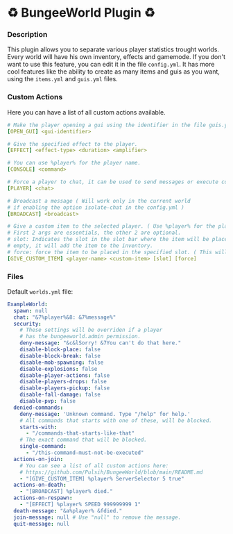 # ♻️ BungeeWorld Plugin ♻️
### Description
This plugin allows you to separate various player statistics trought worlds.
Every world will have his own inventory, effects and gamemode.
If you don't want to use this feature, you can edit it in the file `config.yml`.
It has more cool features like the ability to create as many items and guis as you want, using the `items.yml` and `guis.yml` files.

### Custom Actions
Here you can have a list of all custom actions available.
```yaml
# Make the player opening a gui using the identifier in the file guis.yml
[OPEN_GUI] <gui-identifier>

# Give the specified effect to the player.
[EFFECT] <effect-type> <duration> <amplifier>

# You can use %player% for the player name.
[CONSOLE] <command>

# Force a player to chat, it can be used to send messages or execute commands.
[PLAYER] <chat>

# Broadcast a message ( Will work only in the current world 
# if enabling the option isolate-chat in the config.yml )
[BROADCAST] <broadcast>

# Give a custom item to the selected player. ( Use %player% for the player name )
# First 2 args are essentials, the other 2 are optional.
# slot: Indicates the slot in the slot bar where the item will be placed, if the slot is not
# empty, it will add the item to the inventory.
# force: force the item to be placed in the specified slot. ( This will destroy the item in the slot )
[GIVE_CUSTOM_ITEM] <player-name> <custom-item> [slot] [force]
```




### Files
Default `worlds.yml` file:
```yaml
ExampleWorld:
  spawn: null
  chat: "&7%player%&8: &7%message%"
  security:
    # These settings will be overriden if a player
    # has the bungeeworld.admin permission.
    deny-message: "&c&lSorry! &7You can't do that here."
    disable-block-place: false
    disable-block-break: false
    disable-mob-spawning: false
    disable-explosions: false
    disable-player-actions: false
    disable-players-drops: false
    disable-players-pickup: false
    disable-fall-damage: false
    disable-pvp: false
  denied-commands:
    deny-message: 'Unknown command. Type "/help" for help.'
    # All commands that starts with one of these, will be blocked.
    starts-with:
      - "/commands-that-starts-like-that"
    # The exact command that will be blocked.
    single-command:
      - "/this-command-must-not-be-executed"
  actions-on-join:
    # You can see a list of all custom actions here:
    # https://github.com/Pulsih/BungeeWorld/blob/main/README.md
    - "[GIVE_CUSTOM_ITEM] %player% ServerSelector 5 true"
  actions-on-death:
    - "[BROADCAST] %player% died."
  actions-on-respawn:
    - "[EFFECT] %player% SPEED 999999999 1"
  death-message: "&a%player% &fdied."
  join-message: null # Use "null" to remove the message.
  quit-message: null
```
